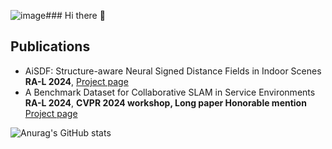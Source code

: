 ![image](https://github.com/Epsilon8854/Epsilon8854/assets/51151412/780ef112-534f-4aaa-b93d-ebadb6baf4ba)### Hi there 👋
## Publications
- AiSDF: Structure-aware Neural Signed Distance Fields in Indoor Scenes **RA-L 2024**, [Project page](https://vision3d-lab.github.io/AiSDF/)
- A Benchmark Dataset for Collaborative SLAM in Service Environments **RA-L 2024**, **CVPR 2024 workshop, Long paper Honorable mention** [Project page](https://github.com/vision3d-lab/CSE_Dataset)
<!--
**Epsilon8854/Epsilon8854** is a ✨ _special_ ✨ repository because its `README.md` (this file) appears on your GitHub profile.

Here are some ideas to get you started:

- 🔭 I’m currently working on ...
- 🌱 I’m currently learning ...
- 👯 I’m looking to collaborate on ...
- 🤔 I’m looking for help with ...
- 💬 Ask me about ...
- 📫 How to reach me: ...
- 😄 Pronouns: ...
- ⚡ Fun fact: ...
-->
![Anurag's GitHub stats](https://github-readme-stats.vercel.app/api?username=Epsilon8854&count_private=true&show_icons=true&theme=dracula&bg_color=FFF7D1,EFB866,994B9A,8FD1FF,DCFFFE&title_color=203747&text_color=203747&include_all_commits=true)
